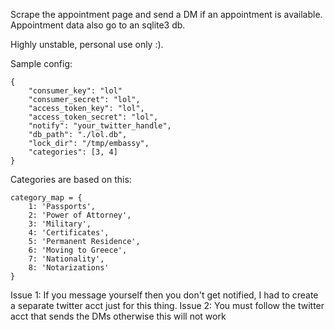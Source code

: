 Scrape the appointment page and send a DM if an appointment is available. Appointment data also go to an sqlite3 db.

Highly unstable, personal use only :).

Sample config:
```
{
    "consumer_key": "lol"
    "consumer_secret": "lol",
    "access_token_key": "lol",
    "access_token_secret": "lol",
    "notify": "your_twitter_handle",
    "db_path": "./lol.db",
    "lock_dir": "/tmp/embassy",
    "categories": [3, 4]
}
```

Categories are based on this:
```
category_map = {
    1: 'Passports',
    2: 'Power of Attorney',
    3: 'Military',
    4: 'Certificates',
    5: 'Permanent Residence',
    6: 'Moving to Greece',
    7: 'Nationality',
    8: 'Notarizations'
}
```

Issue 1: If you message yourself then you don't get notified, I had to create a separate twitter acct just for this thing.
Issue 2: You must follow the twitter acct that sends the DMs otherwise this will not work
